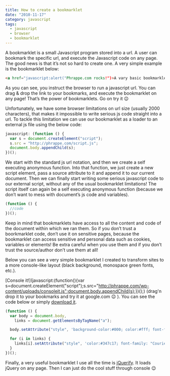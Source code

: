```yaml
---
title: How to create a bookmarklet
date: "2010-11-17"
category: javascript
tags:
  - javascript
  - browser
  - bookmarklet
---
```


A bookmarklet is a small Javascript program stored into a url. A user can bookmark the specific url, and execute the Javascript code on any page. The good news is that it’s not so hard to create one. A very simple example is the bookmarklet below:

```html
<a href="javascript:alert("Phrappe.com rocks!")>A vary basic bookmarklet!</a>
```

As you can see, you instruct the browser to run a javascript url. You can drag & drop the link to your bookmarks, and execute the bookmarklet on any page! That’s the power of bookmarklets. Go on try it 😉

Unfortunately, we have some browser limitations on url size (usually 2000 characters), that makes it impossible to write serious js code straight into a url. To tackle this limitation we can use our bookmarklet as a loader to an external js file using the below code:

```js
javascript: (function () {
  var s = document.createElement("script");
  s.src = "http://phrappe.com/script.js";
  document.body.appendChild(s);
})();
```

We start with the standard js url notation, and then we create a self executing anonymous function. Into that function, we just create a new script element, pass a source attribute to it and append it to our current document. Then we can finally start writing some serious javascript code to our external script, without any of the usual bookmarklet limitations! The script itself can again be a self executing anonymous function (because we don’t want to mess with document’s js code and variables).

```js
(function () {
  //code
})();
```

Keep in mind that bookmarklets have access to all the content and code of the document within which we ran them. So if you don’t trust a boorkmarklet code, don’t use it on sensitive pages, because the bookmarklet can access sensitive and personal data such as cookies, variables or elements! Be extra careful when you use them and if you don’t trust the source/author don’t use them at all!

Below you can see a very simple bookmarklet I created to transform sites to a more console-like layout (black background, monospace green fonts, etc.).

[Console it!](javascript:(function(){var s=document.createElement("script");s.src="http://phrappe.com/wp-content/uploads/consoleit.js";document.body.appendChild(s);})();) (drag'n drop it to your bookmarks and try it at google.com 😉 ). You can see the code below or simply [download it](http://phrappe.com/wp-content/uploads/consoleit.js "Consoleit source code").

```js
(function () {
  var body = document.body,
    links = document.getElementsByTagName("a");

  body.setAttribute("style", 'background-color:#000; color:#fff; font-family: "Courier New", Courier, monospace;');

  for (i in links) {
    links[i].setAttribute("style", 'color:#347c17; font-family: "Courier New", Courier, monospace;');
  }
})();
```

Finally, a very useful bookmarklet I use all the time is [jQuerify](http://www.learningjquery.com/2009/04/better-stronger-safer-jquerify-bookmarklet "jQuerify"). It loads jQuery on any page. Then I can just do the cool stuff through console 😉
